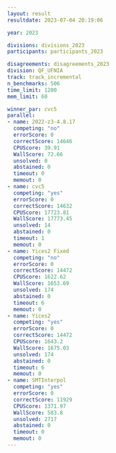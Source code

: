 ```yaml
---
layout: result
resultdate: 2023-07-04 20:19:06

year: 2023

divisions: divisions_2023
participants: participants_2023

disagreements: disagreements_2023
division: QF_UFNIA
track: track_incremental
n_benchmarks: 506
time_limit: 1200
mem_limit: 60

winner_par: cvc5
parallel:
- name: 2022-z3-4.8.17
  competing: "no"
  errorScore: 0
  correctScore: 14646
  CPUScore: 39.91
  WallScore: 72.66
  unsolved: 0
  abstained: 0
  timeout: 0
  memout: 0
- name: cvc5
  competing: "yes"
  errorScore: 0
  correctScore: 14632
  CPUScore: 17723.81
  WallScore: 17773.45
  unsolved: 14
  abstained: 0
  timeout: 1
  memout: 0
- name: Yices2 Fixed
  competing: "no"
  errorScore: 0
  correctScore: 14472
  CPUScore: 1622.62
  WallScore: 1653.69
  unsolved: 174
  abstained: 0
  timeout: 6
  memout: 0
- name: Yices2
  competing: "yes"
  errorScore: 0
  correctScore: 14472
  CPUScore: 1643.2
  WallScore: 1675.03
  unsolved: 174
  abstained: 0
  timeout: 6
  memout: 0
- name: SMTInterpol
  competing: "yes"
  errorScore: 0
  correctScore: 11929
  CPUScore: 1371.97
  WallScore: 583.8
  unsolved: 2717
  abstained: 0
  timeout: 0
  memout: 0
---
```

